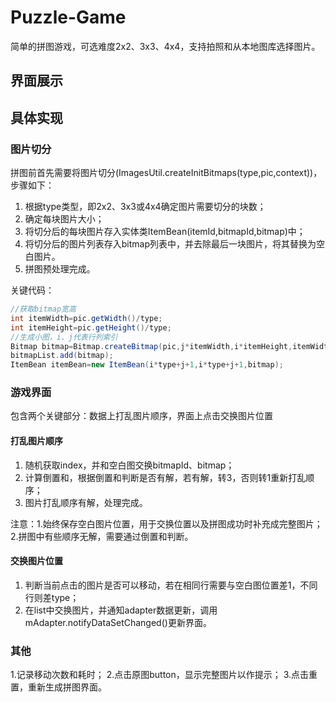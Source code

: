 # Puzzle-Game
简单的拼图游戏，可选难度2x2、3x3、4x4，支持拍照和从本地图库选择图片。
## 界面展示

## 具体实现
### 图片切分
拼图前首先需要将图片切分(ImagesUtil.createInitBitmaps(type,pic,context))，步骤如下：
1. 根据type类型，即2x2、3x3或4x4确定图片需要切分的块数；
2. 确定每块图片大小；
3. 将切分后的每块图片存入实体类ItemBean(itemId,bitmapId,bitmap)中；
4. 将切分后的图片列表存入bitmap列表中，并去除最后一块图片，将其替换为空白图片。
5. 拼图预处理完成。

关键代码：
```java
//获取bitmap宽高
int itemWidth=pic.getWidth()/type;
int itemHeight=pic.getHeight()/type;
//生成小图，i、j代表行列索引
Bitmap bitmap=Bitmap.createBitmap(pic,j*itemWidth,i*itemHeight,itemWidth,itemHeight);
bitmapList.add(bitmap);
ItemBean itemBean=new ItemBean(i*type+j+1,i*type+j+1,bitmap);
```

### 游戏界面
包含两个关键部分：数据上打乱图片顺序，界面上点击交换图片位置
#### 打乱图片顺序
1. 随机获取index，并和空白图交换bitmapId、bitmap；
2. 计算倒置和，根据倒置和判断是否有解，若有解，转3，否则转1重新打乱顺序；
3. 图片打乱顺序有解，处理完成。

注意：1.始终保存空白图片位置，用于交换位置以及拼图成功时补充成完整图片；2.拼图中有些顺序无解，需要通过倒置和判断。

#### 交换图片位置
1. 判断当前点击的图片是否可以移动，若在相同行需要与空白图位置差1，不同行则差type；
2. 在list中交换图片，并通知adapter数据更新，调用mAdapter.notifyDataSetChanged()更新界面。

### 其他
1.记录移动次数和耗时；
2.点击原图button，显示完整图片以作提示；
3.点击重置，重新生成拼图界面。
